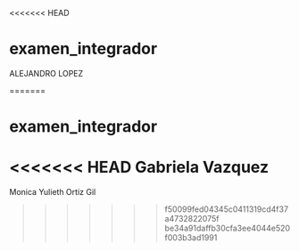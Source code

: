 <<<<<<< HEAD

# examen_integrador
ALEJANDRO LOPEZ

=======
# examen_integrador
<<<<<<< HEAD
Gabriela Vazquez 
=======

Monica Yulieth Ortiz Gil
>>>>>>> f50099fed04345c0411319cd4f37a4732822075f
>>>>>>> be34a91daffb30cfa3ee4044e520f003b3ad1991
